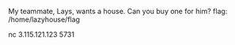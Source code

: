My teammate, Lays, wants a house. Can you buy one for him?
flag: /home/lazyhouse/flag

nc 3.115.121.123 5731